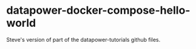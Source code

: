 # datapower-docker-compose-hello-world
Steve's version of part of the datapower-tutorials github files.
